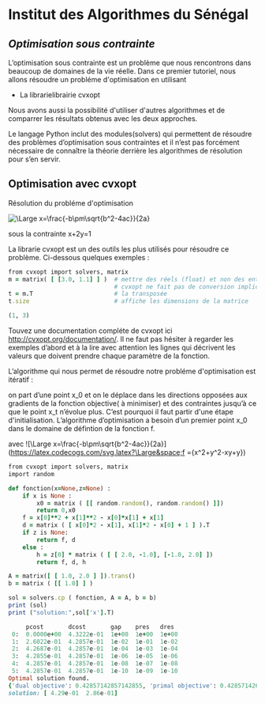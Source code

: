 
# Institut des Algorithmes du Sénégal
## _Optimisation sous contrainte_



L’optimisation sous contrainte est un problème que nous rencontrons dans beaucoup de domaines de la vie réelle. Dans ce premier tutoriel, nous allons résoudre un probléme d'optimisation en utilisant 

- La librarielibrairie cvxopt

Nous avons aussi la possibilité d'utiliser d'autres algorithmes et de comparrer les résultats obtenus avec les deux approches.

Le langage Python inclut des modules(solvers) qui permettent de résoudre des problèmes d’optimisation sous contraintes et il n’est pas forcément nécessaire de connaître la théorie derrière les algorithmes de résolution pour s’en servir.

## Optimisation avec cvxopt

Résolution du probléme d'optimisation

![\Large x=\frac{-b\pm\sqrt{b^2-4ac}}{2a}](https://latex.codecogs.com/svg.latex?\Large&space;min_{xy}({x^2+y^2-xy+y})) 

sous la contrainte x+2y=1

La librarie cvxopt est un des outils les plus utilisés pour résoudre ce problème. 
Ci-dessous quelques exemples :
```ruby
from cvxopt import solvers, matrix
m = matrix( [ [3.0, 1.1] ] )  # mettre des réels (float) et non des entiers
                              # cvxopt ne fait pas de conversion implicite
t = m.T                       # la transposée
t.size                        # affiche les dimensions de la matrice

```
```ruby
(1, 3)
```

Touvez une documentation compléte de cvxopt ici http://cvxopt.org/documentation/. Il ne faut pas hésiter à regarder les exemples d’abord et à la lire avec attention les lignes qui décrivent les valeurs que doivent prendre chaque paramètre de la fonction. 


L’algorithme qui nous permet de résoudre notre probléme d'optimisation est itératif : 

on part d’une point x_0 et on le déplace dans les directions opposées aux gradients de la fonction objective( à minimiser) et des contraintes jusqu’à ce que le point x_t n’évolue plus. C’est pourquoi il faut partir d'une étape d'initialisation. L’algorithme d’optimisation a besoin d’un premier point x_0 dans le domaine de défintion de la fonction f.

avec  ![\Large x=\frac{-b\pm\sqrt{b^2-4ac}}{2a}](https://latex.codecogs.com/svg.latex?\Large&space;f ={x^2+y^2-xy+y}) 
```ruby
from cvxopt import solvers, matrix
import random

def fonction(x=None,z=None) :
    if x is None :
        x0 = matrix ( [[ random.random(), random.random() ]])
        return 0,x0
    f = x[0]**2 + x[1]**2 - x[0]*x[1] + x[1]
    d = matrix ( [ x[0]*2 - x[1], x[1]*2 - x[0] + 1 ] ).T
    if z is None:
        return f, d
    else :
        h = z[0] * matrix ( [ [ 2.0, -1.0], [-1.0, 2.0] ])
        return f, d, h

A = matrix([ [ 1.0, 2.0 ] ]).trans()
b = matrix ( [[ 1.0] ] )

sol = solvers.cp ( fonction, A = A, b = b)
print (sol)
print ("solution:",sol['x'].T)
```
```ruby
     pcost       dcost       gap    pres   dres
 0:  0.0000e+00  4.3222e-01  1e+00  1e+00  1e+00
 1:  2.6022e-01  4.2857e-01  1e-02  1e-01  1e-02
 2:  4.2687e-01  4.2857e-01  1e-04  1e-03  1e-04
 3:  4.2855e-01  4.2857e-01  1e-06  1e-05  1e-06
 4:  4.2857e-01  4.2857e-01  1e-08  1e-07  1e-08
 5:  4.2857e-01  4.2857e-01  1e-10  1e-09  1e-10
Optimal solution found.
{'dual objective': 0.42857142857142855, 'primal objective': 0.4285714268720223, 'primal slack': 1.000000000000004e-10, 'snl': <0x1 matrix, tc='d'>, 'relative gap': 2.333333333333341e-10, 'sl': <0x1 matrix, tc='d'>, 'dual slack': 0.9999999999999991, 'status': 'optimal', 'y': <1x1 matrix, tc='d'>, 'x': <2x1 matrix, tc='d'>, 'zl': <0x1 matrix, tc='d'>, 'znl': <0x1 matrix, tc='d'>, 'dual infeasibility': 9.995026102717158e-11, 'gap': 1.0000000000000031e-10, 'primal infeasibility': 1.2214984990086318e-09}
solution: [ 4.29e-01  2.86e-01]
```
